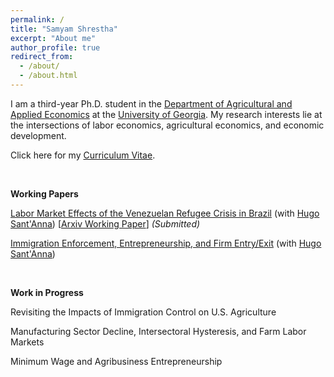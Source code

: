 ```yaml
---
permalink: /
title: "Samyam Shrestha"
excerpt: "About me"
author_profile: true
redirect_from: 
  - /about/
  - /about.html
---
```


I am a third-year Ph.D. student in the [Department of Agricultural and Applied Economics](https://agecon.uga.edu/) at the [University of Georgia](https://uga.edu). My research interests lie at the intersections of labor economics, agricultural economics, and economic development.

Click here for my [Curriculum Vitae](https://shsamyam.github.io/files/CV_Mar_2023.pdf).

<p>&nbsp;</p>

**Working Papers**

[Labor Market Effects of the Venezuelan Refugee Crisis in Brazil](https://shsamyam.github.io/files/SantAnnaShrestha2023.pdf) (with [Hugo Sant'Anna](https://hsantanna.org/)) [[Arxiv Working Paper](https://arxiv.org/abs/2302.04201)] *(Submitted)*

[Immigration Enforcement, Entrepreneurship, and Firm Entry/Exit](https://shsamyam.github.io/files/ShresthaSantAnna2023.pdf) (with [Hugo Sant'Anna](https://hsantanna.org/))

<p>&nbsp;</p>

**Work in Progress**

Revisiting the Impacts of Immigration Control on U.S. Agriculture

Manufacturing Sector Decline, Intersectoral Hysteresis, and Farm Labor Markets

Minimum Wage and Agribusiness Entrepreneurship